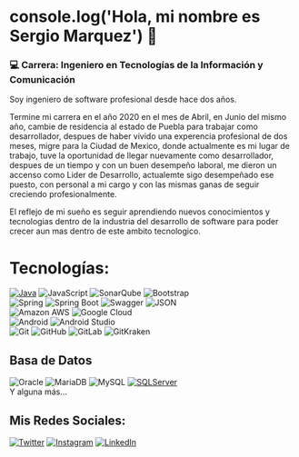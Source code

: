 # console.log('Hola, mi nombre es Sergio Marquez') 👋
### :computer: Carrera: Ingeniero en Tecnologías de la Información y Comunicación

Soy ingeniero de software profesional desde hace dos años.

Termine mi carrera en el año 2020 en el mes de Abril, en Junio del mismo año, cambie de residencia al estado de Puebla para trabajar como desarrollador, despues de haber vivido una experencia profesional de dos meses, migre para la Ciudad de Mexico, donde actualmente es mi lugar de trabajo, tuve la oportunidad de llegar nuevamente como desarrollador, despues de un tiempo y con un buen desempeño laboral, me dieron un accenso como Lider de Desarrollo, actualemte sigo desempeñado ese puesto, con personal a mi cargo y con las mismas ganas de seguir creciendo profesionalmente.

El reflejo de mi sueño es seguir aprendiendo nuevos conocimientos y tecnologias dentro de la industria del desarrollo de software para poder crecer aun mas dentro de este ambito tecnologico.

# Tecnologías:

[![Java](https://img.shields.io/badge/Java-red?style=for-the-badge&logo=java&logoColor=white&labelColor=101010)]()
![JavaScript](https://img.shields.io/static/v1?style=for-the-badge&message=JavaScript&color=222222&logo=JavaScript&logoColor=F7DF1E&label=)
![SonarQube](https://img.shields.io/static/v1?style=for-the-badge&message=SonarQube&color=4E9BCD&logo=SonarQube&logoColor=FFFFFF&label=)
![Bootstrap](https://img.shields.io/static/v1?style=for-the-badge&message=Bootstrap&color=7952B3&logo=Bootstrap&logoColor=FFFFFF&label=)</br>
![Spring](https://img.shields.io/static/v1?style=for-the-badge&message=Spring&color=6DB33F&logo=Spring&logoColor=FFFFFF&label=)
![Spring Boot](https://img.shields.io/static/v1?style=for-the-badge&message=Spring+Boot&color=6DB33F&logo=Spring+Boot&logoColor=FFFFFF&label=)
![Swagger](https://img.shields.io/static/v1?style=for-the-badge&message=Swagger&color=222222&logo=Swagger&logoColor=85EA2D&label=)
![JSON](https://img.shields.io/static/v1?style=for-the-badge&message=JSON&color=000000&logo=JSON&logoColor=FFFFFF&label=)</br>
![Amazon AWS](https://img.shields.io/static/v1?style=for-the-badge&message=Amazon+AWS&color=232F3E&logo=Amazon+AWS&logoColor=FFFFFF&label=)
![Google Cloud](https://img.shields.io/static/v1?style=for-the-badge&message=Google+Cloud&color=4285F4&logo=Google+Cloud&logoColor=FFFFFF&label=)</br>
![Android](https://img.shields.io/static/v1?style=for-the-badge&message=Android&color=222222&logo=Android&logoColor=3DDC84&label=)
![Android Studio](https://img.shields.io/static/v1?style=for-the-badge&message=Android+Studio&color=222222&logo=Android+Studio&logoColor=3DDC84&label=)</br>
![Git](https://img.shields.io/static/v1?style=for-the-badge&message=Git&color=F05032&logo=Git&logoColor=FFFFFF&label=)
![GitHub](https://img.shields.io/static/v1?style=for-the-badge&message=GitHub&color=181717&logo=GitHub&logoColor=FFFFFF&label=)
![GitLab](https://img.shields.io/static/v1?style=for-the-badge&message=GitLab&color=FC6D26&logo=GitLab&logoColor=FFFFFF&label=)
![GitKraken](https://img.shields.io/static/v1?style=for-the-badge&message=GitKraken&color=179287&logo=GitKraken&logoColor=FFFFFF&label=)</br>
## Basa de Datos
![Oracle](https://img.shields.io/static/v1?style=for-the-badge&message=Oracle&color=F80000&logo=Oracle&logoColor=FFFFFF&label=)
![MariaDB](https://img.shields.io/static/v1?style=for-the-badge&message=MariaDB&color=003545&logo=MariaDB&logoColor=FFFFFF&label=)
![MySQL](https://img.shields.io/static/v1?style=for-the-badge&message=MySQL&color=4479A1&logo=MySQL&logoColor=FFFFFF&label=)
[![SQLServer](https://img.shields.io/badge/Sql_Server-232F3E?style=for-the-badge&logo=Sql_Server&logoColor=white&labelColor=101010)]()
</br>
Y alguna más...

## Mis Redes Sociales:
[![Twitter](https://img.shields.io/badge/Twitter-@IngSergioMm-1DA1F2?style=for-the-badge&logo=twitter&logoColor=white&labelColor=101010)](https://twitter.com/IngSergioMm)
[![Instagram](https://img.shields.io/badge/Instagram-@ingsoftwaresergio-E4405F?style=for-the-badge&logo=instagram&logoColor=white&labelColor=101010)](https://www.instagram.com/ingsoftwaresergio/)
[![LinkedIn](https://img.shields.io/badge/LinkedIn-Sergio_Marquez-0077B5?style=for-the-badge&logo=linkedin&logoColor=white&labelColor=101010)](https://www.linkedin.com/in/sergio-marquez-b23abb1a4/)

<!--
**SergioMarquezz/SergioMarquezz** is a ✨ _special_ ✨ repository because its `README.md` (this file) appears on your GitHub profile.

Here are some ideas to get you started:

- 🔭 I’m currently working on ...
- 🌱 I’m currently learning ...
- 👯 I’m looking to collaborate on ...
- 🤔 I’m looking for help with ...
- 💬 Ask me about ...
- 📫 How to reach me: ...
- 😄 Pronouns: ...
- ⚡ Fun fact: ...
-->
